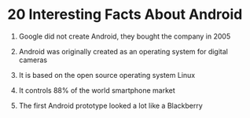 # 20 Interesting Facts About Android

1. Google did not create Android, they bought the company in 2005 

2. Android was originally created as an operating system for digital cameras 

3. It is based on the open source operating system Linux 

4. It controls 88% of the world smartphone market 

5. The first Android prototype looked a lot like a Blackberry 

